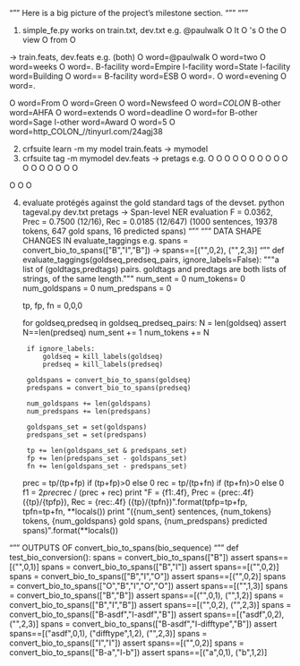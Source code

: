 “””
Here is a big picture of the project’s milestone section.
“””
“””
1. simple_fe.py works on 
train.txt, dev.txt
e.g.
@paulwalk	O
It	O
's	O
the	O
view	O
from	O

-> train.feats, dev.feats
e.g. (both)
O	word=@paulwalk
O	word=two
O	word=weeks
O	word=.
B-facility	word=Empire
I-facility	word=State
I-facility	word=Building
O	word==
B-facility	word=ESB
O	word=.
O	word=evening
O	word=.

O	word=From
O	word=Green
O	word=Newsfeed
O	word=_COLON_
B-other	word=AHFA
O	word=extends
O	word=deadline
O	word=for
B-other	word=Sage
I-other	word=Award
O	word=5
O	word=http_COLON_//tinyurl.com/24agj38

2. crfsuite learn -m my model train.feats -> mymodel
3. crfsuite tag -m mymodel dev.feats -> pretags
e.g.
O
O
O
O
O
O
O
O
O
O
O
O
O
O
O
O
O

O
O
O

4. evaluate protégés against the gold standard tags of the devset.
python tageval.py dev.txt pretags
-> Span-level NER evaluation
   F = 0.0362,  Prec = 0.7500 (12/16),  Rec = 0.0185 (12/647)
   (1000 sentences, 19378 tokens, 647 gold spans, 16 predicted spans)
“””
“””
DATA SHAPE CHANGES IN evaluate_taggings 
e.g.
spans = convert_bio_to_spans(["B","I","B"])
-> spans==[("",0,2), ("",2,3)]
“””
def evaluate_taggings(goldseq_predseq_pairs, ignore_labels=False):
    """a list of (goldtags,predtags) pairs.  goldtags and predtags are both lists of strings, of the same length."""
    num_sent = 0
    num_tokens= 0
    num_goldspans = 0
    num_predspans = 0

    tp, fp, fn = 0,0,0

    for goldseq,predseq in goldseq_predseq_pairs:
        N = len(goldseq)
        assert N==len(predseq)
        num_sent += 1
        num_tokens += N

        if ignore_labels:
            goldseq = kill_labels(goldseq)
            predseq = kill_labels(predseq)

        goldspans = convert_bio_to_spans(goldseq)
        predspans = convert_bio_to_spans(predseq)

        num_goldspans += len(goldspans)
        num_predspans += len(predspans)

        goldspans_set = set(goldspans)
        predspans_set = set(predspans)

        tp += len(goldspans_set & predspans_set)
        fp += len(predspans_set - goldspans_set)
        fn += len(goldspans_set - predspans_set)

    prec = tp/(tp+fp) if (tp+fp)>0 else 0
    rec =  tp/(tp+fn) if (tp+fn)>0 else 0
    f1 = 2*prec*rec / (prec + rec)
    print "F = {f1:.4f},  Prec = {prec:.4f} ({tp}/{tpfp}),  Rec = {rec:.4f} ({tp}/{tpfn})".format(tpfp=tp+fp, tpfn=tp+fn, **locals())
    print "({num_sent} sentences, {num_tokens} tokens, {num_goldspans} gold spans, {num_predspans} predicted spans)".format(**locals())

“””
OUTPUTS OF convert_bio_to_spans(bio_sequence)
“””
def test_bio_conversion():
    spans = convert_bio_to_spans(["B"])
    assert spans==[("",0,1)]
    spans = convert_bio_to_spans(["B","I"])
    assert spans==[("",0,2)]
    spans = convert_bio_to_spans(["B","I","O"])
    assert spans==[("",0,2)]
    spans = convert_bio_to_spans(["O","B","I","O","O"])
    assert spans==[("",1,3)]
    spans = convert_bio_to_spans(["B","B"])
    assert spans==[("",0,1), ("",1,2)]
    spans = convert_bio_to_spans(["B","I","B"])
    assert spans==[("",0,2), ("",2,3)]
    spans = convert_bio_to_spans(["B-asdf","I-asdf","B"])
    assert spans==[("asdf",0,2), ("",2,3)]
    spans = convert_bio_to_spans(["B-asdf","I-difftype","B"])
    assert spans==[("asdf",0,1), ("difftype",1,2), ("",2,3)]
    spans = convert_bio_to_spans(["I","I"])
    assert spans==[("",0,2)]
    spans = convert_bio_to_spans(["B-a","I-b"])
    assert spans==[("a",0,1), ("b",1,2)]
